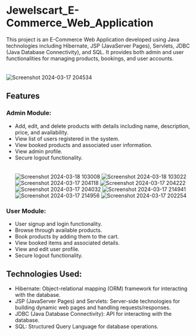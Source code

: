 # Jewelscart_E-Commerce_Web_Application

This project is an E-Commerce Web Application developed using Java technologies including Hibernate, JSP (JavaServer Pages), Servlets, JDBC (Java Database Connectivity), and SQL. It provides both admin and user functionalities for managing products, bookings, and user accounts. <br> <br> <br>
![Screenshot 2024-03-17 204534](https://github.com/kanaklata-Lakkawar/Jewelscart_E-Commerce_Web_Application/assets/114863229/e53b9212-51a4-4228-b7a2-c80dda64403a)


## Features

### Admin Module:

- Add, edit, and delete products with details including name, description, price, and availability.
- View list of users registered in the system.
- View booked products and associated user information.
- View admin profile.
- Secure logout functionality.
  <br><br><br>
  ![Screenshot 2024-03-18 103008](https://github.com/kanaklata-Lakkawar/Jewelscart_E-Commerce_Web_Application/assets/114863229/2070e933-c4fe-4270-b715-4a33656b2798)
![Screenshot 2024-03-18 103022](https://github.com/kanaklata-Lakkawar/Jewelscart_E-Commerce_Web_Application/assets/114863229/c66d9d6c-120d-412a-ac43-63676ced7390)
  ![Screenshot 2024-03-17 204118](https://github.com/kanaklata-Lakkawar/Jewelscart_E-Commerce_Web_Application/assets/114863229/f6f8232d-95a7-46e7-be06-032ae9120242)
![Screenshot 2024-03-17 204222](https://github.com/kanaklata-Lakkawar/Jewelscart_E-Commerce_Web_Application/assets/114863229/d5515e2d-49e5-42a5-96f2-6700060eda58)
![Screenshot 2024-03-17 204032](https://github.com/kanaklata-Lakkawar/Jewelscart_E-Commerce_Web_Application/assets/114863229/2ebd110e-bfc2-4d53-96e4-d55d9bb04ff3)
![Screenshot 2024-03-17 214941](https://github.com/kanaklata-Lakkawar/Jewelscart_E-Commerce_Web_Application/assets/114863229/cb50a9de-5987-429a-8195-41ba0589b09c)
![Screenshot 2024-03-17 214956](https://github.com/kanaklata-Lakkawar/Jewelscart_E-Commerce_Web_Application/assets/114863229/f7a8a752-bf7f-4bb3-a21c-42ac0cf53dfb)
![Screenshot 2024-03-17 202254](https://github.com/kanaklata-Lakkawar/Jewelscart_E-Commerce_Web_Application/assets/114863229/71321065-ca38-4790-b88d-332266cab794)



### User Module:

- User signup and login functionality.
- Browse through available products.
- Book products by adding them to the cart.
- View booked items and associated details.
- View and edit user profile.
- Secure logout functionality.

## Technologies Used:

- Hibernate: Object-relational mapping (ORM) framework for interacting with the database.
- JSP (JavaServer Pages) and Servlets: Server-side technologies for building dynamic web pages and handling requests/responses.
- JDBC (Java Database Connectivity): API for interacting with the database.
- SQL: Structured Query Language for database operations.
